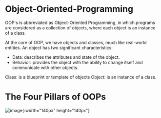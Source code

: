 # Object-Oriented-Programming
OOP's is abbreviated as Object-Oriented Programming, in which programs are considered as a collection of objects, where each object is an instance of a class.

At the core of OOP, we have objects and classes, much like real-world entities. 
 An object has two significant characteristics:

- Data: describes the attributes and state of the object.
- Behavior: provides the object with the ability to change itself and communicate with other objects.

Class:  is a blueprint or template of objects
Object:  is an instance of a class.

# The Four Pillars of OOPs
![image](https://github.com/sandesh300/Object-Oriented-Programming/assets/92014891/065da4b5-1858-451a-86aa-bcd0e9824ba8){:width="140px" height="140px"}

